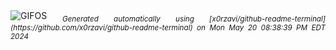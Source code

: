 <div align="justify">
<picture>
    <source media="(prefers-color-scheme: dark)" srcset="https://i.ibb.co/ZNx5Wrc/output-gif.gif">
    <source media="(prefers-color-scheme: light)" srcset="https://i.ibb.co/ZNx5Wrc/output-gif.gif">
    <img alt="GIFOS" src="https://i.ibb.co/ZNx5Wrc/output-gif.gif">
</picture>
<sub><i>Generated automatically using [x0rzavi/github-readme-terminal](https://github.com/x0rzavi/github-readme-terminal) on Mon May 20 08:38:39 PM EDT 2024</i></sub>
</div>

<!--  -->